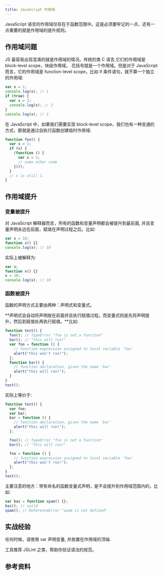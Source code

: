 ```yaml
---
title: JavaScript 作用域
---
```


JavaScript 语言的作用域仅存在于函数范围中。这是必须要牢记的一点，还有一点重要的就是作用域的提升规则。

## 作用域问题

JS 最容易出现混淆的就是作用域的情况。传统的类 C 语言,它们的作用域是 block-level scope，块级作用域， 花括号就是一个作用域。但是对于 JavaScript 而言，它的作用域是 function-level scope，比如 if 条件语句，就不算一个独立的作用域:

```javascript
var x = 1;
console.log(x); // 1
if (true) {
  var x = 2;
  console.log(x); // 2
}
console.log(x); // 2
```

在 JavaScript 中，如果我们需要实现 block-level scope，我们也有一种变通的方式，那就是通过自执行函数创建临时作用域:

```javascript
function foo() {
  var x = 1;
  if (x) {
    (function () {
      var x = 2;
      // some other code
    })();
  }
  // x is still 1.
}
```

## 作用域提升

### 变量被提升

对 JavaScript 解释器而言，所有的函数和变量声明都会被提升到最前面, 并且变量声明永远在前面，赋值在声明过程之后。比如:

```javascript
var x = 10;
function x() {}
console.log(x); // 10
```

实际上被解释为:

```js
var x;
function x() {}
x = 10;
console.log(x); // 10
```

### 函数被提升

函数的声明方式主要由两种：声明式和变量式。

**声明式会自动将声明放在前面并且执行赋值过程。而变量式则是先将声明提升，然后到赋值处再执行赋值。**比如:

```js
function test() {
  foo(); // TypeError "foo is not a function"
  bar(); // "this will run!"
  var foo = function () {
    // function expression assigned to local variable 'foo'
    alert("this won't run!");
  };
  function bar() {
    // function declaration, given the name 'bar'
    alert("this will run!");
  }
}
test();
```

实际上等价于:

```js
function test() {
  var foo;
  var bar;
  bar = function () {
    // function declaration, given the name 'bar'
    alert("this will run!");
  };

  foo(); // TypeError "foo is not a function"
  bar(); // "this will run!"

  foo = function () {
    // function expression assigned to local variable 'foo'
    alert("this won't run!");
  };
}
test();
```

主要注意的地方：带有命名的函数变量式声明，是不会提升到作用域范围内的，比如:

```js
var baz = function spam() {};
baz(); // vaild
spam(); // ReferenceError "spam is not defined"
```

## 实战经验

任何时候，请使用 var 声明变量, 并放置在作用域的顶端.

工具推荐 JSLint 之类，帮助你验证语法的规范。

## 参考资料
